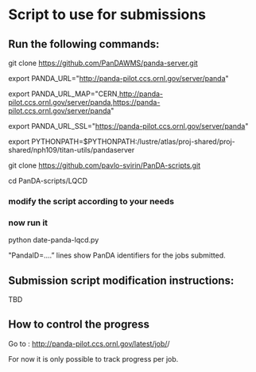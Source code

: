 # Script to use for submissions

## Run the following commands:



git clone https://github.com/PanDAWMS/panda-server.git

export PANDA_URL="http://panda-pilot.ccs.ornl.gov/server/panda"

export PANDA_URL_MAP="CERN,http://panda-pilot.ccs.ornl.gov/server/panda,https://panda-pilot.ccs.ornl.gov/server/panda"

export PANDA_URL_SSL="https://panda-pilot.ccs.ornl.gov/server/panda"

export PYTHONPATH=$PYTHONPATH:/lustre/atlas/proj-shared/proj-shared/nph109/titan-utils/pandaserver

git clone https://github.com/pavlo-svirin/PanDA-scripts.git

cd PanDA-scripts/LQCD



### modify the script according to your needs
### now run it

python date-panda-lqcd.py



"PandaID=….” lines show PanDA identifiers for the jobs submitted.




## Submission script modification instructions:



TBD




## How to control the progress



Go to : http://panda-pilot.ccs.ornl.gov/latest/job/<PanDA id of the job>/

For now it is only possible to track progress per job.

